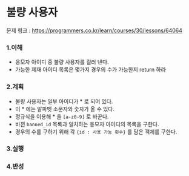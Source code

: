 # 불량 사용자

문제 링크 : https://programmers.co.kr/learn/courses/30/lessons/64064

### 1.이해

- 응모자 아이디 중 불량 사용자를 걸러 낸다.
- 가능한 제재 아이디 목록은 몇가지 경우의 수가 가능한지 return 하라

### 2.계획

- 불량 사용자는 일부 아이디가 \* 로 되어 있다.
- 이 \* 에는 알파벳 소문자와 숫자가 올 수 있다.
- 정규식을 이용해 \* 을 `[a-z0-9]` 로 바꾼다.
- 바뀐 `banned_id` 목록과 일치하는 응모자 아이디의 목록을 구한다.
- 경우의 수를 구하기 위해 각 `{id : 사용 가능 횟수}` 를 담은 객체를 구한다.

### 3.실행

### 4.반성
